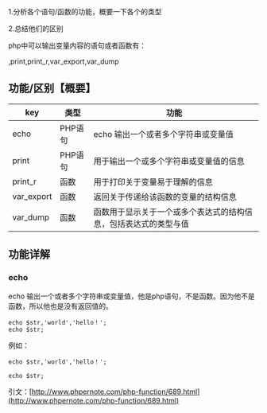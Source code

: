 1.分析各个语句/函数的功能，概要一下各个的类型

2.总结他们的区别

php中可以输出变量内容的语句或者函数有：

,print,print\_r,var\_export,var\_dump 

## 功能/区别【概要】
|key|类型|功能|
|--|--|--|
|echo|PHP语句|echo 输出一个或者多个字符串或变量值|
|print|PHP语句|用于输出一个或多个字符串或变量值的信息|
|print_r|函数|用于打印关于变量易于理解的信息|
|var_export|函数|返回关于传递给该函数的变量的结构信息|
|var_dump|函数|函数用于显示关于一个或多个表达式的结构信息，包括表达式的类型与值|

## 功能详解
### echo
echo 输出一个或者多个字符串或变量值，他是php语句，不是函数。因为他不是函数，所以他也是没有返回值的。

```
echo $str,'world','hello！';
echo $str;
```



例如：

```
echo $str,'world','hello！';

echo $str;
```

引文：[http://www.phpernote.com/php-function/689.html](http://www.phpernote.com/php-function/689.html)


